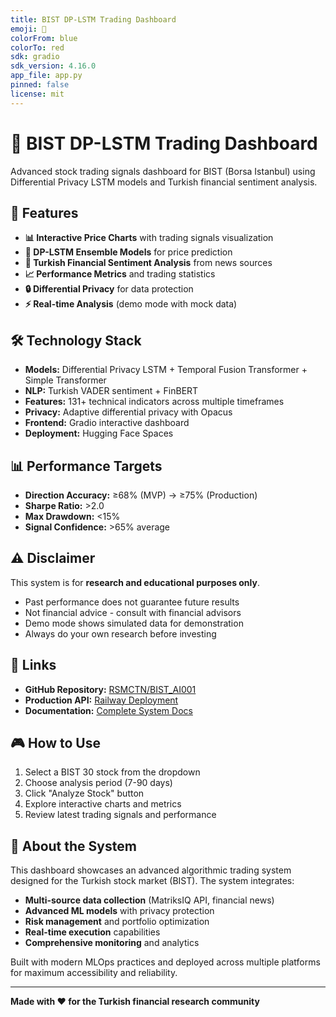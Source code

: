 ```yaml
---
title: BIST DP-LSTM Trading Dashboard
emoji: 🚀
colorFrom: blue
colorTo: red
sdk: gradio
sdk_version: 4.16.0
app_file: app.py
pinned: false
license: mit
---
```


# 🚀 BIST DP-LSTM Trading Dashboard

Advanced stock trading signals dashboard for BIST (Borsa Istanbul) using Differential Privacy LSTM models and Turkish financial sentiment analysis.

## 🎯 Features

- **📊 Interactive Price Charts** with trading signals visualization
- **🤖 DP-LSTM Ensemble Models** for price prediction
- **💭 Turkish Financial Sentiment Analysis** from news sources
- **📈 Performance Metrics** and trading statistics
- **🔒 Differential Privacy** for data protection
- **⚡ Real-time Analysis** (demo mode with mock data)

## 🛠️ Technology Stack

- **Models:** Differential Privacy LSTM + Temporal Fusion Transformer + Simple Transformer
- **NLP:** Turkish VADER sentiment + FinBERT
- **Features:** 131+ technical indicators across multiple timeframes
- **Privacy:** Adaptive differential privacy with Opacus
- **Frontend:** Gradio interactive dashboard
- **Deployment:** Hugging Face Spaces

## 📊 Performance Targets

- **Direction Accuracy:** ≥68% (MVP) → ≥75% (Production)
- **Sharpe Ratio:** >2.0
- **Max Drawdown:** <15%
- **Signal Confidence:** >65% average

## ⚠️ Disclaimer

This system is for **research and educational purposes only**. 

- Past performance does not guarantee future results
- Not financial advice - consult with financial advisors
- Demo mode shows simulated data for demonstration
- Always do your own research before investing

## 🔗 Links

- **GitHub Repository:** [RSMCTN/BIST_AI001](https://github.com/RSMCTN/BIST_AI001)
- **Production API:** [Railway Deployment](https://bist-dp-lstm-trading.up.railway.app)
- **Documentation:** [Complete System Docs](https://github.com/RSMCTN/BIST_AI001/blob/main/README.md)

## 🎮 How to Use

1. Select a BIST 30 stock from the dropdown
2. Choose analysis period (7-90 days)  
3. Click "Analyze Stock" button
4. Explore interactive charts and metrics
5. Review latest trading signals and performance

## 🚀 About the System

This dashboard showcases an advanced algorithmic trading system designed for the Turkish stock market (BIST). The system integrates:

- **Multi-source data collection** (MatriksIQ API, financial news)
- **Advanced ML models** with privacy protection
- **Risk management** and portfolio optimization  
- **Real-time execution** capabilities
- **Comprehensive monitoring** and analytics

Built with modern MLOps practices and deployed across multiple platforms for maximum accessibility and reliability.

---

**Made with ❤️ for the Turkish financial research community**
